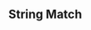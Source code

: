 <!DOCTYPE html>
<html lang="en">
<head>
    <meta charset="UTF-8">
    <meta name="viewport" content="width=device-width, initial-scale=1.0">
    <title>Document</title>
</head>
<body>
    <h2> String Match </h2>
    <p id="out"></p>
    <script>
        let text="cat,bat,rat,mat";
        let result=text.match(/at/g);
        document.getElementById("out").innerText=result;
    </script>
</body>
</html>
